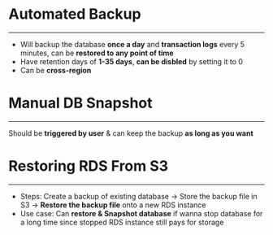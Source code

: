 # Automated Backup
---

* Will backup the database **once a day** and **transaction logs** every 5 minutes, can be **restored to any point of time**
* Have retention days of **1-35 days**, **can be disbled** by setting it to 0
* Can be **cross-region**

# Manual DB Snapshot
---

Should be **triggered by user** & can keep the backup **as long as you want**

# Restoring RDS From S3
---

* Steps: Create a backup of existing database -> Store the backup file in S3 -> **Restore the backup file** onto a new RDS instance
* Use case: Can **restore & Snapshot database** if wanna stop database for a long time since stopped RDS instance still pays for storage
